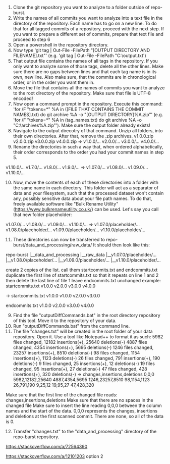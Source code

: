 1. Clone the git repository you want to analyze to a folder outside of repo-burst.
2. Write the names of all commits you want to analyze into a text file in the directory of the repository. Each name has to go on a new line. To do that for all tagged commits of a repository, proceed with the next step. If you want to prepare a different set of commits, prepare that text file and proceed to step 6
3. Open a powershell in the repository directory.
4. Now type 'git tag | Out-File -FilePath "[OUTPUT DIRECTORY AND FILENAME].txt"' (e.g. 'git tag | Out-File -FilePath "C:\output.txt')
5. That output file contains the names of all tags in the repository. If you only want to analyze some of those tags, delete all the other lines. Make sure there are no gaps between lines and that each tag name is in its own, new line. Also make sure, that the commits are in chronological order, or in the order you want them in.
6. Move the file that contains all the names of commits you want to analyze to the root directory of the repository. Make sure that file is UTF-8 encoded!
7. Now open a command prompt in the repository. Execute this command: 'for /F "tokens=\*" %A in ([FILE THAT CONTAINS THE COMMIT NAMES].txt) do git archive %A -o "[OUTPUT DIRECTORY]%A.zip"' (e.g. 'for /F "tokens=\*" %A in (tag_names.txt) do git archive %A -o "C:\archives\%A.zip"'). Make sure the output folder already exists!
8. Navigate to the output direcotry of that command. Unzip all folders, into their own directories. After that, remove the .zip archives.
v1.0.0.zip
v2.0.0.zip
v3.0.0.zip
v4.0.0.zip
=>
v1.0.0/...
v2.0.0/...
v3.0.0/...
v4.0.0/...
9. Rename the directories in such a way that, when ordered alphabetically, their order corresponds to the order you had your commit names in step 5.

v1.10.0/...
v1.7.0/...
v1.8.0/...
v1.9.0/...
=>
v1.07.0/...
v1.08.0/...
v1.09.0/...
v1.10.0/...

10. Now, move the contents of each of these directories into a folder with the same name in each directory. This folder will act as a separator of data and your filesystem, such that the processed dataset won't contain any, possibly sensitive data about your file path names.
    To do that, freely available software like "Bulk Rename Utility" (https://www.bulkrenameutility.co.uk/) can be used.
    Let's say you call that new folder placeholder:

v1.07.0/...
v1.08.0/...
v1.09.0/...
v1.10.0/...
=>
v1.07.0/placeholder/...
v1.08.0/placeholder/...
v1.09.0/placeholder/...
v1.10.0/placeholder/...

11. These directories can now be transferred to repo-burst/data_and_processing/raw_data/
    It should then look like this:

repo-burst
|__data_and_processing
   |__raw_data
      |__v1.07.0/placeholder/...
      |__v1.08.0/placeholder/...
      |__v1.09.0/placeholder/...
      |__v1.10.0/placeholder/...

create 2 copies of the list. call them startcommits.txt and endcommits.txt
duplicate the first line of startcommits.txt so that it repeats on line 1 and 2
then delete the last line of file 1
leave endcommits.txt unchanged
example:
startcommits.txt
v1.0.0
v2.0.0
v3.0.0
v4.0.0

->
startcommits.txt
v1.0.0
v1.0.0
v2.0.0
v3.0.0

endcommits.txt
v1.0.0
v2.0.0
v3.0.0
v4.0.0


9. Find the file "outputDiffCommands.bat" in the root directory repository of this tool. Move it to the repository of your data.
10. Run "outputDiffCommands.bat" from the command line.
11. The file "changes.txt" will be created in the root folder of your data repository. Open it. Use a tool like Notepad++ to format it as such: 
 5982 files changed, 12182 insertions(+), 25640 deletions(-)
 4887 files changed, 4354 insertions(+), 5695 deletions(-)
 1246 files changed, 23257 insertions(+), 8510 deletions(-)
 98 files changed, 1154 insertions(+), 1123 deletions(-)
 26 files changed, 791 insertions(+), 190 deletions(-)
 9 files changed, 25 insertions(+), 12 deletions(-)
 19 files changed, 95 insertions(+), 27 deletions(-)
 47 files changed, 428 insertions(+), 320 deletions(-)
=>
changes,insertions,deletions
0,0,0
5982,12182,25640
4887,4354,5695
1246,23257,8510
98,1154,1123
26,791,190
9,25,12
19,95,27
47,428,320

Make sure that the first line of the changed file reads: changes,insertions,deletions
Make sure that there are no spaces in the changed file
Make sure to insert the line reading 0,0,0 between the column names and the start of the data. 0,0,0 represents the changes, insertions and deletions at the first scanned commit. There are none, so all of the data is 0.

12. Transfer "changes.txt" to the "data_and_processing" directory of the repo-burst repository.

https://stackoverflow.com/a/72564390

https://stackoverflow.com/a/12101203 option 2
